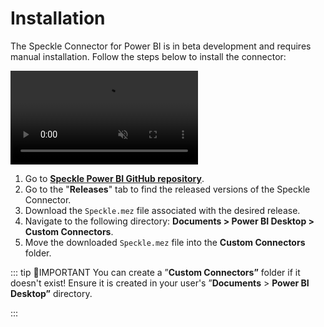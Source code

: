 # Installation

The Speckle Connector for Power BI is in beta development and requires manual installation. Follow the steps below to install the connector:

<video autoplay muted loop>
  <source src="./img-powerbi/1-installing-powerbi-connector.mp4" type="video/mp4">
  Your browser does not support the video tag.
</video>

1. Go to **[Speckle Power BI GitHub repository](https://github.com/specklesystems/speckle-powerbi)**.
2. Go to the "**Releases**" tab to find the released versions of the Speckle Connector.
3. Download the `Speckle.mez` file associated with the desired release.
4. Navigate to the following directory: **Documents > Power BI Desktop > Custom Connectors**.
5. Move the downloaded `Speckle.mez` file into the **Custom Connectors** folder.

::: tip 📌IMPORTANT
You can create a ”**Custom Connectors”** folder if it doesn't exist! Ensure it is created in your user's ”**Documents** > **Power BI Desktop”** directory.

:::

